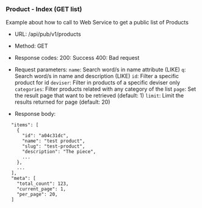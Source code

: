 ### Product - Index (GET list)

Example about how to call to Web Service to get a public list of 
Products

* URL: /api/pub/v1/products
* Method: GET
* Response codes: 
  200: Success
  400: Bad request
  
* Request parameters:
`name`: Search word/s in name attribute (LIKE)
`q`: Search word/s in name and description (LIKE)
`id`: Filter a specific product for id
`deviser`: Filter in products of a specific deviser only
`categories`: Filter products related with any category of the list
`page`: Set the result page that want to be retrieved (default: 1)
`limit`: Limit the results returned for page (default: 20)

* Response body:
```{
  "items": [
    {
      "id": "a04c31dc",
      "name": "test product",
      "slug": "test-product",
      "description": "The piece",
      ...
    },
    ... 
  ],
  "meta": [
    "total_count": 123,    
    "current_page": 1,    
    "per_page": 20,    
  ]
```